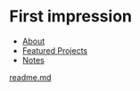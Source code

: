 # First impression

- [About](#about)
- [Featured Projects](#featured-projects)
- [Notes](#notes)

[readme.md](readme.md) 
